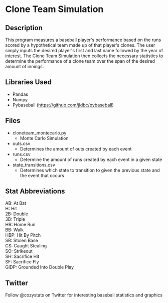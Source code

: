 # Clone Team Simulation

## Description
This program measures a baseball player's performance based on the runs scored by a hypothetical team made up of that player's clones. The user simply inputs the desired player's first and last name followed by the year of interest. The Clone Team Simulation then collects the necessary statistics to determine the performance of a clone team over the span of the desired amount of innings.

## Libraries Used
- Pandas
- Numpy
- Pybaseball (https://github.com/jldbc/pybaseball)

## Files
- cloneteam_montecarlo.py
  - Monte Carlo Simulation
- outs.csv 
  - Determines the amount of outs created by each event
- runs.csv 
  - Determine the amount of runs created by each event in a given state
- state_transitions.csv
  - Determines which state to transition to given the previous state and the event that occurs 
  
## Stat Abbreviations
AB: At Bat
<br />H: Hit
<br />2B: Double
<br />3B: Triple
<br />HR: Home Run
<br />BB: Walk
<br />HBP: Hit By Pitch
<br />SB: Stolen Base
<br />CS: Caught Stealing
<br />SO: Strikeout
<br />SH: Sacrifice Hit
<br />SF: Sacrifice Fly
<br />GIDP: Grounded Into Double Play


## Twitter
Follow @cozystats on Twitter for interesting baseball statistics and graphics
